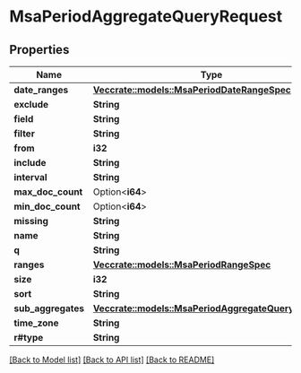 # MsaPeriodAggregateQueryRequest

## Properties

Name | Type | Description | Notes
------------ | ------------- | ------------- | -------------
**date_ranges** | [**Vec<crate::models::MsaPeriodDateRangeSpec>**](msa.DateRangeSpec.md) |  |
**exclude** | **String** |  |
**field** | **String** |  |
**filter** | **String** |  |
**from** | **i32** |  |
**include** | **String** |  |
**interval** | **String** |  |
**max_doc_count** | Option<**i64**> |  | [optional]
**min_doc_count** | Option<**i64**> |  | [optional]
**missing** | **String** |  |
**name** | **String** |  |
**q** | **String** |  |
**ranges** | [**Vec<crate::models::MsaPeriodRangeSpec>**](msa.RangeSpec.md) |  |
**size** | **i32** |  |
**sort** | **String** |  |
**sub_aggregates** | [**Vec<crate::models::MsaPeriodAggregateQueryRequest>**](msa.AggregateQueryRequest.md) |  |
**time_zone** | **String** |  |
**r#type** | **String** |  |

[[Back to Model list]](../README.md#documentation-for-models) [[Back to API list]](../README.md#documentation-for-api-endpoints) [[Back to README]](../README.md)
